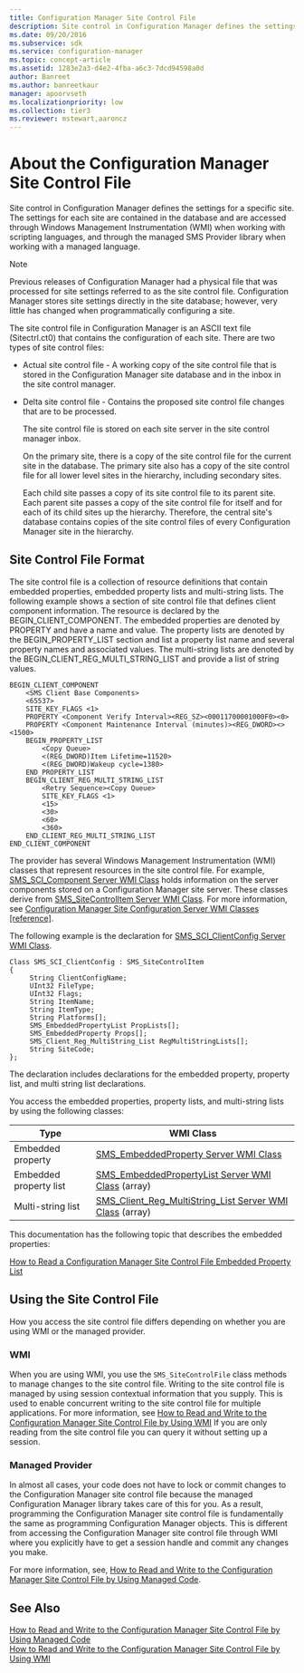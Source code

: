 ```yaml
---
title: Configuration Manager Site Control File
description: Site control in Configuration Manager defines the settings for a specific site.
ms.date: 09/20/2016
ms.subservice: sdk
ms.service: configuration-manager
ms.topic: concept-article
ms.assetid: 1283e2a3-d4e2-4fba-a6c3-7dcd94598a0d
author: Banreet
ms.author: banreetkaur
manager: apoorvseth
ms.localizationpriority: low
ms.collection: tier3
ms.reviewer: mstewart,aaroncz 
---
```

# About the Configuration Manager Site Control File
Site control in Configuration Manager defines the settings for a specific site. The settings for each site are contained in the database and are accessed through Windows Management Instrumentation (WMI) when working with scripting languages, and through the managed SMS Provider library when working with a managed language.  

> [!NOTE]
>  Previous releases of Configuration Manager had a physical file that was processed for site settings referred to as the site control file. Configuration Manager stores site settings directly in the site database; however, very little has changed when programmatically configuring a site.  

The site control file in Configuration Manager is an ASCII text file (Sitectrl.ct0) that contains the configuration of each site. There are two types of site control files:  

- Actual site control file - A working copy of the site control file that is stored in the Configuration Manager site database and in the inbox in the site control manager.  

- Delta site control file - Contains the proposed site control file changes that are to be processed.  

  The site control file is stored on each site server in the site control manager inbox.  

  On the primary site, there is a copy of the site control file for the current site in the database. The primary site also has a copy of the site control file for all lower level sites in the hierarchy, including secondary sites.  

  Each child site passes a copy of its site control file to its parent site. Each parent site passes a copy of the site control file for itself and for each of its child sites up the hierarchy. Therefore, the central site's database contains copies of the site control files of every Configuration Manager site in the hierarchy.  

## Site Control File Format  
 The site control file is a collection of resource definitions that contain embedded properties, embedded property lists and multi-string lists. The following example shows a section of site control file that defines client component information. The resource is declared by the BEGIN_CLIENT_COMPONENT. The embedded properties are denoted by PROPERTY and have a name and value. The property lists are denoted by the BEGIN_PROPERTY_LIST section and list a property list name and several property names and associated values. The multi-string lists are denoted by the BEGIN_CLIENT_REG_MULTI_STRING_LIST and provide a list of string values.  

```  
BEGIN_CLIENT_COMPONENT  
    <SMS Client Base Components>  
    <65537>  
    SITE_KEY_FLAGS <1>  
    PROPERTY <Component Verify Interval><REG_SZ><00011700001000F0><0>  
    PROPERTY <Component Maintenance Interval (minutes)><REG_DWORD><><1500>  
    BEGIN_PROPERTY_LIST  
        <Copy Queue>  
        <(REG_DWORD)Item Lifetime=11520>  
        <(REG_DWORD)Wakeup cycle=1380>  
    END_PROPERTY_LIST  
    BEGIN_CLIENT_REG_MULTI_STRING_LIST  
        <Retry Sequence><Copy Queue>  
        SITE_KEY_FLAGS <1>  
        <15>  
        <30>  
        <60>  
        <360>  
    END_CLIENT_REG_MULTI_STRING_LIST  
END_CLIENT_COMPONENT  
```  

 The provider has several Windows Management Instrumentation (WMI) classes that represent resources in the site control file. For example, [SMS_SCI_Component Server WMI Class](../../../develop/reference/core/servers/configure/sms_sci_component-server-wmi-class.md) holds information on the server components stored on a Configuration Manager site server. These classes derive from [SMS_SiteControlItem Server WMI Class](../../../develop/reference/core/servers/configure/sms_sitecontrolitem-server-wmi-class.md). For more information, see [Configuration Manager Site Configuration Server WMI Classes &#91;reference&#93;](../../../develop/reference/core/servers/configure/site-configuration-server-wmi-classes.md).  

 The following example is the declaration for [SMS_SCI_ClientConfig Server WMI Class](../../../develop/reference/core/servers/configure/sms_sci_clientconfig-server-wmi-class.md).  

```  
Class SMS_SCI_ClientConfig : SMS_SiteControlItem   
{  
     String ClientConfigName;  
     UInt32 FileType;  
     UInt32 Flags;  
     String ItemName;  
     String ItemType;  
     String Platforms[];  
     SMS_EmbeddedPropertyList PropLists[];  
     SMS_EmbeddedProperty Props[];  
     SMS_Client_Reg_MultiString_List RegMultiStringLists[];  
     String SiteCode;  
};  
```  

 The declaration includes declarations for the embedded property, property list, and multi string list declarations.  

 You access the embedded properties, property lists, and multi-string lists by using the following classes:  

|Type|WMI Class|  
|----------|---------------|  
|Embedded property|[SMS_EmbeddedProperty Server WMI Class](../../../develop/reference/core/servers/configure/sms_embeddedproperty-server-wmi-class.md)|  
|Embedded property list|[SMS_EmbeddedPropertyList Server WMI Class](../../../develop/reference/core/servers/configure/sms_embeddedpropertylist-server-wmi-class.md) (array)|  
|Multi-string list|[SMS_Client_Reg_MultiString_List Server WMI Class](../../../develop/reference/core/servers/configure/sms_client_reg_multistring_list-server-wmi-class.md) (array)|  

 This documentation has the following topic that describes the embedded properties:  

 [How to Read a Configuration Manager Site Control File Embedded Property List](../../../develop/core/understand/how-to-read-a-configuration-manager-site-control-file-embedded-property-list.md)  

## Using the Site Control File  
 How you access the site control file differs depending on whether you are using WMI or the managed provider.  

### WMI  
 When you are using WMI, you use the `SMS_SiteControlFile` class methods to manage changes to the site control file. Writing to the site control file is managed by using session contextual information that you supply. This is used to enable concurrent writing to the site control file for multiple applications. For more information, see [How to Read and Write to the Configuration Manager Site Control File by Using WMI](../../../develop/core/understand/how-to-read-and-write-to-the-site-control-file-by-using-wmi.md) If you are only reading from the site control file you can query it without setting up a session.   

### Managed Provider  
 In almost all cases, your code does not have to lock or commit changes to the Configuration Manager site control file because the managed Configuration Manager library takes care of this for you. As a result, programming the Configuration Manager site control file is fundamentally the same as programming Configuration Manager objects. This is different from accessing the Configuration Manager site control file through WMI where you explicitly have to get a session handle and commit any changes you make.  

 For more information, see, [How to Read and Write to the Configuration Manager Site Control File by Using Managed Code](../../../develop/core/understand/how-to-read-and-write-to-the-site-control-file-by-using-managed-code.md).  

## See Also  
 [How to Read and Write to the Configuration Manager Site Control File by Using Managed Code](../../../develop/core/understand/how-to-read-and-write-to-the-site-control-file-by-using-managed-code.md)   
 [How to Read and Write to the Configuration Manager Site Control File by Using WMI](../../../develop/core/understand/how-to-read-and-write-to-the-site-control-file-by-using-wmi.md)
